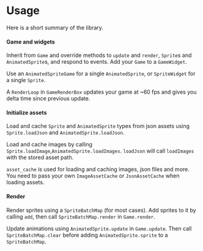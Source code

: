 # Usage

Here is a short summary of the library.

#### Game and widgets

Inherit from `Game` and override methods to `update` and `render`, `Sprite`s 
and `AnimatedSprite`s, and respond to events. Add your `Game` to a `GameWidget`. 

Use an `AnimatedSpriteGame` for a single `AnimatedSprite`, or `SpriteWidget` 
for a single `Sprite`.

A `RenderLoop` in `GameRenderBox` updates your game at ~60 fps and gives you 
delta time since previous update.

#### Initialize assets

Load and cache `Sprite` and `AnimatedSprite` types from json assets using 
`Sprite.loadJson` and `AnimatedSprite.loadJson`.

Load and cache images by calling `Sprite.loadImage`,`AnimatedSprite.loadImages`.
`loadJson` will call `loadImages` with the stored asset path.

`asset_cache` is used for loading and caching images, json files and more. You 
need to pass your own `ImageAssetCache` or `JsonAssetCache` when loading assets.

#### Render 

Render sprites using a `SpriteBatchMap` (for most cases). Add sprites to it by
calling `add`, then call `SpriteBatchMap.render` in `Game.render`.

Update animations using `AnimatedSprite.update` in `Game.update`. Then call
`SpriteBatchMap.clear` before adding `AnimatedSprite.sprite` to a 
`SpriteBatchMap`.

